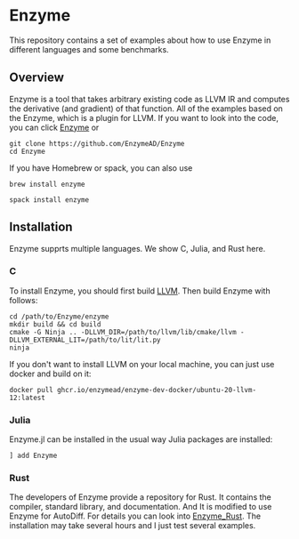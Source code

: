 # Enzyme
This repository contains a set of examples about how to use Enzyme in different languages and some benchmarks.

## Overview
Enzyme is a tool that takes arbitrary existing code as LLVM IR and computes the derivative (and gradient) of that function.
All of the examples based on the Enzyme, which is a plugin for LLVM. If you want to look into the code, you can click [Enzyme](https://github.com/EnzymeAD/Enzyme) or 
```shell
git clone https://github.com/EnzymeAD/Enzyme
cd Enzyme
```
If you have Homebrew or spack, you can also use
```shell
brew install enzyme
```
```shell
spack install enzyme
```

## Installation
Enzyme supprts multiple languages. We show C, Julia, and Rust here.

### C
To install Enzyme, you should first build [LLVM](https://llvm.org/docs/GettingStarted.html). Then build Enzyme with follows:
```shell
cd /path/to/Enzyme/enzyme
mkdir build && cd build
cmake -G Ninja .. -DLLVM_DIR=/path/to/llvm/lib/cmake/llvm -DLLVM_EXTERNAL_LIT=/path/to/lit/lit.py
ninja
```
If you don't want to install LLVM on your local machine, you can just use docker and build on it:
```shell
docker pull ghcr.io/enzymead/enzyme-dev-docker/ubuntu-20-llvm-12:latest
```
### Julia
Enzyme.jl can be installed in the usual way Julia packages are installed:
```shell
] add Enzyme
```
### Rust
The developers of Enzyme provide a repository for Rust. It contains the compiler, standard library, and documentation. And It is modified to use Enzyme for AutoDiff. For details you can look into [Enzyme_Rust](https://github.com/EnzymeAD/rust). The installation may take several hours and I just test several examples.

